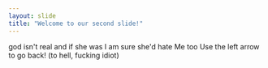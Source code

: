 ```yaml
---
layout: slide
title: "Welcome to our second slide!"
---
```

god isn't real and if she was I am sure she'd hate Me too
Use the left arrow to go back! (to hell, fucking idiot)
